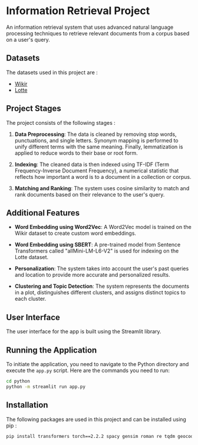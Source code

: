 # Information Retrieval Project

An information retrieval system that uses advanced natural language processing techniques to retrieve relevant documents from a corpus based on a user's query.

## Datasets

The datasets used in this project are :

- [Wikir](https://ir-datasets.com/wikir.html#wikir/en1k)
- [Lotte](https://ir-datasets.com/lotte.html#lotte/science)

## Project Stages

The project consists of the following stages :

1. **Data Preprocessing**: The data is cleaned by removing stop words, punctuations, and single letters. Synonym mapping is performed to unify different terms with the same meaning. Finally, lemmatization is applied to reduce words to their base or root form.

2. **Indexing**: The cleaned data is then indexed using TF-IDF (Term Frequency-Inverse Document Frequency), a numerical statistic that reflects how important a word is to a document in a collection or corpus.

3. **Matching and Ranking**: The system uses cosine similarity to match and rank documents based on their relevance to the user's query.

## Additional Features

- **Word Embedding using Word2Vec**: A Word2Vec model is trained on the Wikir dataset to create custom word embeddings.

- **Word Embedding using SBERT**: A pre-trained model from Sentence Transformers called "allMini-LM-L6-V2" is used for indexing on the Lotte dataset.

- **Personalization**: The system takes into account the user's past queries and location to provide more accurate and personalized results.

- **Clustering and Topic Detection**: The system represents the documents in a plot, distinguishes different clusters, and assigns distinct topics to each cluster.

## User Interface

The user interface for the app is built using the Streamlit library.

## Running the Application

To initiate the application, you need to navigate to the Python directory and execute the `app.py` script. Here are the commands you need to run:

```bash
cd python
python -m streamlit run app.py
```

## Installation

The following packages are used in this project and can be installed using pip :

```bash
pip install transformers torch==2.2.2 spacy gensim roman re tqdm geocoder sentence-transformers streamlit wordcloud textblob nltk sklearn numpy pandas matplotlib
```
